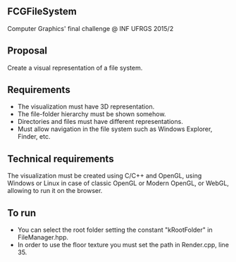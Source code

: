 ## FCGFileSystem
Computer Graphics' final challenge @ INF UFRGS 2015/2

## Proposal
Create a visual representation of a file system.

## Requirements
- The visualization must have 3D representation.
- The file-folder hierarchy must be shown somehow.
- Directories and files must have different representations.
- Must allow navigation in the file system such as Windows Explorer, Finder, etc.

## Technical requirements
The visualization must be created using C/C++ and OpenGL, using Windows or Linux in case of classic OpenGL or Modern OpenGL, or WebGL, allowing to run it on the browser.

## To run
- You can select the root folder setting the constant "kRootFolder" in FileManager.hpp.
- In order to use the floor texture you must set the path in Render.cpp, line 35.
